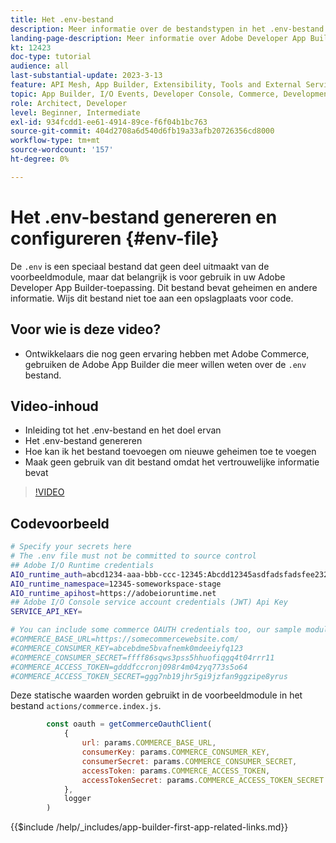 ```yaml
---
title: Het .env-bestand
description: Meer informatie over de bestandstypen in het .env-bestand voor deze voorbeeldtoepassing
landing-page-description: Meer informatie over Adobe Developer App Builder die wordt gebruikt met Adobe Commerce en over de typen inhoud die worden gebruikt in het .env-bestand
kt: 12423
doc-type: tutorial
audience: all
last-substantial-update: 2023-3-13
feature: API Mesh, App Builder, Extensibility, Tools and External Services, Backend Development
topic: App Builder, I/O Events, Developer Console, Commerce, Development, Integrations
role: Architect, Developer
level: Beginner, Intermediate
exl-id: 934fcdd1-ee61-4914-89ce-f6f04b1bc763
source-git-commit: 404d2708a6d540d6fb19a33afb20726356cd8000
workflow-type: tm+mt
source-wordcount: '157'
ht-degree: 0%

---
```


# Het .env-bestand genereren en configureren {#env-file}

De `.env` is een speciaal bestand dat geen deel uitmaakt van de voorbeeldmodule, maar dat belangrijk is voor gebruik in uw Adobe Developer App Builder-toepassing. Dit bestand bevat geheimen en andere informatie. Wijs dit bestand niet toe aan een opslagplaats voor code.

## Voor wie is deze video?

* Ontwikkelaars die nog geen ervaring hebben met Adobe Commerce, gebruiken de Adobe App Builder die meer willen weten over de `.env` bestand.

## Video-inhoud

* Inleiding tot het .env-bestand en het doel ervan
* Het .env-bestand genereren
* Hoe kan ik het bestand toevoegen om nieuwe geheimen toe te voegen
* Maak geen gebruik van dit bestand omdat het vertrouwelijke informatie bevat

>[!VIDEO](https://video.tv.adobe.com/v/3416593?quality=12&learn=on)

## Codevoorbeeld

```bash
# Specify your secrets here
# The .env file must not be committed to source control
## Adobe I/O Runtime credentials
AIO_runtime_auth=abcd1234-aaa-bbb-ccc-12345:Abcdd12345asdfadsfadsfee2323232323232
AIO_runtime_namespace=12345-someworkspace-stage
AIO_runtime_apihost=https://adobeioruntime.net
## Adobe I/O Console service account credentials (JWT) Api Key
SERVICE_API_KEY=

# You can include some commerce OAUTH credentials too, our sample module will use this
#COMMERCE_BASE_URL=https://somecommercewebsite.com/
#COMMERCE_CONSUMER_KEY=abcebdme5bvafnemk0mdeeiyfq123
#COMMERCE_CONSUMER_SECRET=ffff86sqws3pss5hhuofiqgq4t04rrr11
#COMMERCE_ACCESS_TOKEN=gdddfccronj098r4m04zyq773s5o64
#COMMERCE_ACCESS_TOKEN_SECRET=ggg7nb19jhr5gi9jzfan9ggzipe8yrus
```

Deze statische waarden worden gebruikt in de voorbeeldmodule in het bestand `actions/commerce.index.js`.

```javascript
        const oauth = getCommerceOauthClient(
            {
                url: params.COMMERCE_BASE_URL,
                consumerKey: params.COMMERCE_CONSUMER_KEY,
                consumerSecret: params.COMMERCE_CONSUMER_SECRET,
                accessToken: params.COMMERCE_ACCESS_TOKEN,
                accessTokenSecret: params.COMMERCE_ACCESS_TOKEN_SECRET
            },
            logger
        )
```

{{$include /help/_includes/app-builder-first-app-related-links.md}}
